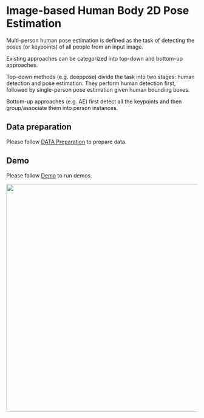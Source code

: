 # Image-based Human Body 2D Pose Estimation

Multi-person human pose estimation is defined as the task of detecting the poses (or keypoints) of all people from an input image.

Existing approaches can be categorized into top-down and bottom-up approaches.

Top-down methods (e.g. deeppose) divide the task into two stages: human detection and pose estimation. They perform human detection first, followed by single-person pose estimation given human bounding boxes.

Bottom-up approaches (e.g. AE) first detect all the keypoints and then group/associate them into person instances.

## Data preparation

Please follow [DATA Preparation](/docs/en/tasks/2d_body_keypoint.md) to prepare data.

## Demo

Please follow [Demo](/demo/docs/2d_human_pose_demo.md#2d-human-pose-demo) to run demos.

<img src="demo/resources/demo_coco.gif" width="600px" alt>
